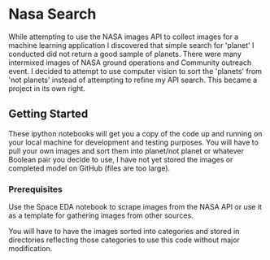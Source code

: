# Nasa Search

While attempting to use the NASA images API to collect images for a machine learning application I discovered that simple search for 'planet' I conducted did not return a good sample of planets. There were many intermixed images of NASA ground operations and Community outreach event. I decided to attempt to use computer vision to sort the 'planets' from 'not planets' instead of attempting to refine my API search. This became a project in its own right.

## Getting Started

These ipython notebooks will get you a copy of the code up and running on your local machine for development and testing purposes. You will have to pull your own images and sort them into planet/not planet or whatever Boolean pair you decide to use, I have not yet stored the images or completed model on GitHub (files are too large).

### Prerequisites

Use the Space EDA notebook to scrape images from the NASA API or use it as a template for gathering images from other sources.

You will have to have the images sorted into categories and stored in directories reflecting those categories to use this code without major modification.

